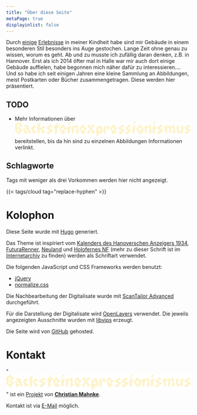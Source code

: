 ```yaml
---
title: "Über diese Seite"
metaPage: true
displayinlist: false
---
```


Durch [einige](/post/fuenf-jahre-wesermuende) [Erlebnisse](/post/das-paula-becker-modersohn-haus-in-bremen) in meiner Kindheit habe sind mir Gebäude in einem besonderen Stil besonders ins Auge gestochen. Lange Zeit ohne genau zu wissen, worum es geht. Ab und zu musste ich zufällig daran denken, z.B. in Hannover. Erst als ich 2014 öfter mal in Halle war mir auch dort einige Gebäude auffielen, habe begonnen mich näher dafür zu interessieren....
Und so habe ich seit einigen Jahren eine kleine Sammlung an Abbildungen, meist Postkarten oder Bücher zusammengetragen. Diese werden hier präsentiert.

## TODO

* Mehr Informationen über <img src="/images/header.svg" alt="Backsteinexpressionismus" class="inline-title"> bereitstellen, bis da hin sind zu einzelnen Abbildungen Informationen verlinkt.

## Schlagworte

Tags mit weniger als drei Vorkommen werden hier nicht angezeigt.

{{< tags/cloud tag="replace-hyphen" >}}

# Kolophon

Diese Seite wurde mit [Hugo](https://gohugo.io/) generiert.

Das Theme ist inspiriert vom [Kalenders des Hanoverschen Anzeigers 1934](/post/logo), [FuturaRenner](https://github.com/noirblancrouge/FuturaRenner), [Neuland](https://en.wikipedia.org/wiki/Neuland) und [Holofernes NF](http://luc.devroye.org/fonts-64098.html) (mehr zu dieser Schrift ist im [Internetarchiv](https://web.archive.org/web/20170925054409/http://www.myfonts.com/fonts/aarhaus/irrlicht/) zu finden) werden als Schriftart verwendet.

Die folgenden JavaScript und CSS Frameworks werden benutzt:
* [jQuery](https://jquery.com/)
* [normalize.css](https://necolas.github.io/normalize.css/)

Die Nachbearbeitung der Digitalisate wurde mit [ScanTailor Advanced](https://github.com/4lex4/scantailor-advanced) durchgeführt.

Für die Darstellung der Digitalisate wird [OpenLayers](https://openlayers.org/) verwendet. Die jeweils angezeigten Ausschnitte wurden mit [libvips](https://libvips.github.io/libvips/) erzeugt.

Die Seite wird von [GitHub](https://github.com/) gehosted.

# Kontakt

"<img src="/images/header.svg" alt="Backsteinexpressionismus" class="inline-title">" ist ein [Projekt](https://projektemacher.org) von **[Christian Mahnke](https://christianmahnke.de/)**.

Kontakt ist via [E-Mail](mailto:backsteinexpressionismus@projektemacher.org) möglich.

